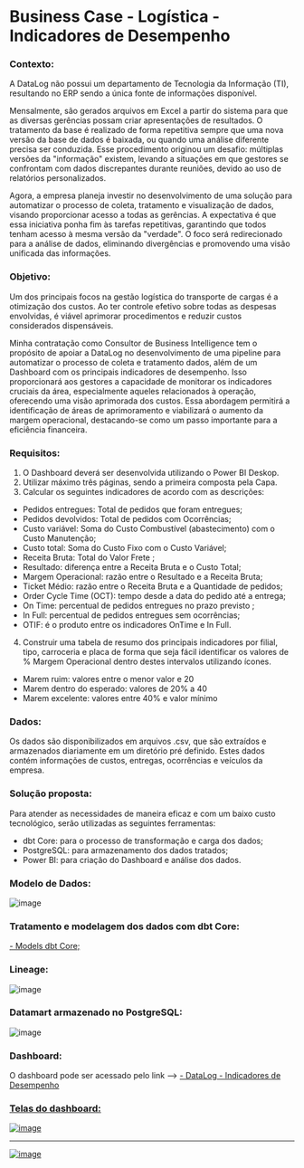 # Business Case - Logística - Indicadores de Desempenho

### Contexto:
A DataLog não possui um departamento de Tecnologia da Informação (TI), resultando no ERP sendo a única fonte de informações disponível.

Mensalmente, são gerados arquivos em Excel a partir do sistema para que as diversas gerências possam criar apresentações de resultados. O tratamento da base é realizado de forma repetitiva sempre que uma nova versão da base de dados é baixada, ou quando uma análise diferente precisa ser conduzida. Esse procedimento originou um desafio: múltiplas versões da "informação" existem, levando a situações em que gestores se confrontam com dados discrepantes durante reuniões, devido ao uso de relatórios personalizados.

Agora, a empresa planeja investir no desenvolvimento de uma solução para automatizar o processo de coleta, tratamento e visualização de dados, visando proporcionar acesso a todas as gerências. A expectativa é que essa iniciativa ponha fim às tarefas repetitivas, garantindo que todos tenham acesso à mesma versão da "verdade". O foco será redirecionado para a análise de dados, eliminando divergências e promovendo uma visão unificada das informações.

### Objetivo:
Um dos principais focos na gestão logística do transporte de cargas é a otimização dos custos. Ao ter controle efetivo sobre todas as despesas envolvidas, é viável aprimorar procedimentos e reduzir custos considerados dispensáveis.

Minha contratação como Consultor de Business Intelligence tem o propósito de apoiar a DataLog no desenvolvimento de uma pipeline para automatizar o processo de coleta e tratamento dados, além de um Dashboard com os principais indicadores de desempenho. Isso proporcionará aos gestores a capacidade de monitorar os indicadores cruciais da área, especialmente aqueles relacionados à operação, oferecendo uma visão aprimorada dos custos. Essa abordagem permitirá a identificação de áreas de aprimoramento e viabilizará o aumento da margem operacional, destacando-se como um passo importante para a eficiência financeira.

### Requisitos:
1. O Dashboard deverá ser desenvolvida utilizando o Power BI Deskop. 
2. Utilizar máximo três páginas, sendo a primeira composta pela Capa. 
3. Calcular os seguintes indicadores de acordo com as descrições: 
- Pedidos entregues: Total de pedidos que foram entregues;
- Pedidos devolvidos: Total de pedidos com Ocorrências;
- Custo variável: Soma do Custo Combustível (abastecimento) com o Custo Manutenção; 
- Custo total: Soma do Custo Fixo com o Custo Variável;
- Receita Bruta: Total do Valor Frete ;
- Resultado: diferença entre a Receita Bruta e o Custo Total;
- Margem Operacional: razão entre o Resultado e a Receita Bruta;
- Ticket Médio: razão entre o Receita Bruta e a Quantidade de pedidos;
- Order Cycle Time (OCT): tempo desde a data do pedido até a entrega;
- On Time: percentual de pedidos entregues no prazo previsto ;
- In Full: percentual de pedidos entregues sem ocorrências;
- OTIF: é o produto entre os indicadores OnTime e In Full.
4. Construir uma tabela de resumo dos principais indicadores por filial, tipo, carroceria e placa de forma que seja fácil identificar os valores de % Margem Operacional dentro destes intervalos utilizando ícones.  
- Marem ruim: valores entre o menor valor e 20  
- Marem dentro do esperado: valores de 20% a 40  
- Marem excelente: valores entre 40% e valor mínimo

### Dados:
Os dados são disponibilizados em arquivos .csv, que são extraídos e armazenados diariamente em um diretório pré definido.
Estes dados contém informações de custos, entregas, ocorrências e veículos da empresa.

### Solução proposta:
Para atender as necessidades de maneira eficaz e com um baixo custo tecnológico, serão utilizadas as seguintes ferramentas:
- dbt Core: para o processo de transformação e carga dos dados;
- PostgreSQL: para armazenamento dos dados tratados;
- Power BI: para criação do Dashboard e análise dos dados.

### Modelo de Dados:
![image](https://github.com/JevertonFlores/AE_business_case_DataLog/assets/36814309/eba5e978-bee9-458f-8a17-7e407851fc07)

### Tratamento e modelagem dos dados com dbt Core:
<a href="https://github.com/JevertonFlores/AE_business_case_DataLog/tree/main/modelss">- Models dbt Core;</a>

### Lineage:
![image](https://github.com/JevertonFlores/AE_business_case_DataLog/assets/36814309/60f5816b-a025-4268-9718-bb73d9a5704a)

### Datamart armazenado no PostgreSQL:
![image](https://github.com/JevertonFlores/AE_business_case_DataLog/assets/36814309/632abe2e-09ee-4f04-9f8b-c59b0e70fb03)

### Dashboard:
O dashboard pode ser acessado pelo link --> 
<a href="https://app.powerbi.com/view?r=eyJrIjoiZDQ1NzY2MmYtMjJkOC00YTU0LTlhYzAtNGRjZjA1YmNiMWU5IiwidCI6ImRlYzg2NmVlLWFkZjAtNGIxZC1hMWJhLTdhODZjODY0OTRiZCJ9">- DataLog - Indicadores de Desempenho

### Telas do dashboard:

![image](https://github.com/JevertonFlores/AE_business_case_DataLog_IndicadoresDesempenho/assets/36814309/7bee8f88-3cd7-455d-a71b-5c708b4b4365)

-----------------------------
![image](https://github.com/JevertonFlores/AE_business_case_DataLog_IndicadoresDesempenho/assets/36814309/9a41161b-eedb-424f-ac94-0cd14e7efe20)


